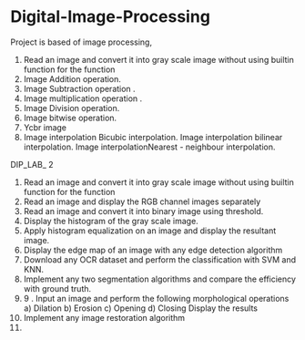 # Digital-Image-Processing
Project is based of image processing,
1. Read an image and convert it into gray scale image without using builtin function for the function
2. Image Addition operation.
3. Image  Subtraction operation .
4. Image multiplication operation .
5. Image Division operation.
6. Image bitwise operation.
7. Ycbr image
8. Image interpolation Bicubic interpolation.
Image interpolation bilinear interpolation.
Image interpolationNearest - neighbour  interpolation.

DIP_LAB_ 2

1. Read an image and convert it into gray scale image without using builtin function for the function
2. Read an image and display the RGB channel images separately
3. Read an image and convert it into binary image using threshold.
4. Display the histogram of the gray scale image.
5. Apply histogram equalization on an image and display the resultant image.
6. Display the edge map of an image with any edge detection algorithm
7. Download any OCR dataset and perform the classification with SVM and KNN.
8. Implement any two segmentation algorithms and compare the efficiency with ground truth.
9. 9 . Input an image and perform the following morphological operations
    a) Dilation
    b) Erosion
    c) Opening 
    d) Closing
    Display the results
10. Implement any image restoration algorithm
11. 
